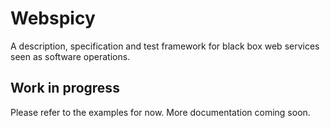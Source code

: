 # Webspicy

A description, specification and test framework for black box web services seen as software operations.

## Work in progress

Please refer to the examples for now. More documentation coming soon.
